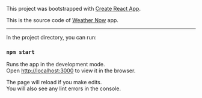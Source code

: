 This project was bootstrapped with [Create React App](https://github.com/facebook/create-react-app).

This is the source code of [Weather Now](https://weathernow-app.web.app/) app.

---
In the project directory, you can run:

### `npm start`

Runs the app in the development mode.<br />
Open [http://localhost:3000](http://localhost:3000) to view it in the browser.

The page will reload if you make edits.<br />
You will also see any lint errors in the console.
